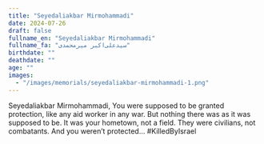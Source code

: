 ```yaml
---
title: "Seyedaliakbar Mirmohammadi"
date: 2024-07-26
draft: false
fullname_en: "Seyedaliakbar Mirmohammadi"
fullname_fa: "سیدعلی‌اکبر میرمحمدی"
birthdate: ""
deathdate: ""
age: ""
images:
  - "/images/memorials/seyedaliakbar-mirmohammadi-1.png"
---
```


Seyedaliakbar Mirmohammadi,
You were supposed to be granted protection, like any aid worker in any war. But nothing there was as it was supposed to be. It was your hometown, not a field. They were civilians, not combatants. And you weren’t protected…
#KilledByIsrael
